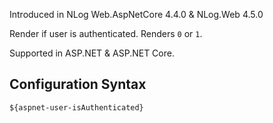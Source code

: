 Introduced in NLog Web.AspNetCore 4.4.0 & NLog.Web 4.5.0

Render if user is authenticated. Renders `0` or `1`. 

Supported in ASP.NET &  ASP.NET Core.

## Configuration Syntax
```
${aspnet-user-isAuthenticated}
```

